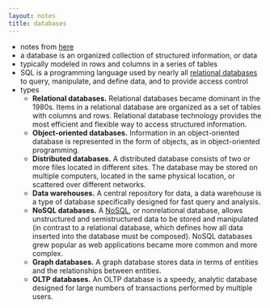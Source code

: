 ```yaml
---
layout: notes
title: databases
---
```


- notes from [here](https://www.oracle.com/database/what-is-database/)
- a database is an organized collection of structured information, or data
-  typically modeled in rows and columns in a series of tables
- SQL is a programming language used by nearly all [relational databases](https://www.oracle.com/database/what-is-database/#relational) to query, manipulate, and define data, and to provide access control
- types
  - **Relational databases.** Relational databases became dominant in the 1980s. Items in a relational database are organized as a set of tables with columns and rows. Relational database technology provides the most efficient and flexible way to access structured information.
  - **Object-oriented databases.** Information in an object-oriented database is represented in the form of objects, as in object-oriented programming.
  - **Distributed databases.** A distributed database consists of two or more files located in different sites. The database may be stored on multiple computers, located in the same physical location, or scattered over different networks.
  - **Data warehouses.** A central repository for data, a data warehouse is a type of database specifically designed for fast query and analysis.
  - **NoSQL databases.** A [NoSQL](https://www.oracle.com/database/nosql-cloud.html), or nonrelational database, allows unstructured and semistructured data to be stored and manipulated (in contrast to a relational database, which defines how all data inserted into the database must be composed). NoSQL databases grew popular as web applications became more common and more complex.
  - **Graph databases.** A graph database stores data in terms of entities and the relationships between entities.
  - **OLTP databases.** An OLTP database is a speedy, analytic database designed for large numbers of transactions performed by multiple users.